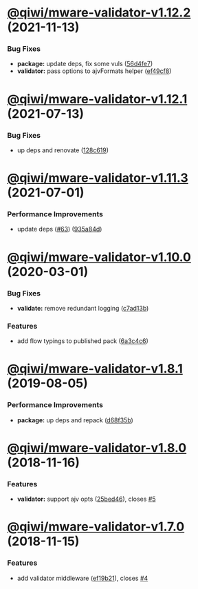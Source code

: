 # [@qiwi/mware-validator-v1.12.2](https://github.com/qiwi/mware/compare/v1.12.1...v1.12.2) (2021-11-13)


### Bug Fixes

* **package:** update deps, fix some vuls ([56d4fe7](https://github.com/qiwi/mware/commit/56d4fe7f089741c4d18d5a0bdba985c14234ab78))
* **validator:** pass options to ajvFormats helper ([ef49cf8](https://github.com/qiwi/mware/commit/ef49cf8d603eb9be3e1f3c1fc42401dab9235719))

# [@qiwi/mware-validator-v1.12.1](https://github.com/qiwi/mware/compare/v1.12.0...v1.12.1) (2021-07-13)


### Bug Fixes

* up deps and renovate ([128c619](https://github.com/qiwi/mware/commit/128c619c4ec9c7bb46524de351379329a3992f95))

# [@qiwi/mware-validator-v1.11.3](https://github.com/qiwi/mware/compare/v1.11.2...v1.11.3) (2021-07-01)


### Performance Improvements

* update deps ([#63](https://github.com/qiwi/mware/issues/63)) ([935a84d](https://github.com/qiwi/mware/commit/935a84db3c8c74e6fec08f2332c544c6ce362995))

# [@qiwi/mware-validator-v1.10.0](https://github.com/qiwi/mware/compare/v1.9.0...v1.10.0) (2020-03-01)


### Bug Fixes

* **validate:** remove redundant logging ([c7ad13b](https://github.com/qiwi/mware/commit/c7ad13bd08b959407787391f3c5809ea287a88dd))


### Features

* add flow typings to published pack ([6a3c4c6](https://github.com/qiwi/mware/commit/6a3c4c65400d0673dda1daa173df60436525e75f))

# [@qiwi/mware-validator-v1.8.1](https://github.com/qiwi/mware/compare/v1.8.0...v1.8.1) (2019-08-05)


### Performance Improvements

* **package:** up deps and repack ([d68f35b](https://github.com/qiwi/mware/commit/d68f35b))

# [@qiwi/mware-validator-v1.8.0](https://github.com/qiwi/mware/compare/v1.7.0...v1.8.0) (2018-11-16)


### Features

* **validator:** support ajv opts ([25bed46](https://github.com/qiwi/mware/commit/25bed46)), closes [#5](https://github.com/qiwi/mware/issues/5)

# [@qiwi/mware-validator-v1.7.0](https://github.com/qiwi/mware/compare/v1.6.0...v1.7.0) (2018-11-15)


### Features

* add validator middleware ([ef19b21](https://github.com/qiwi/mware/commit/ef19b21)), closes [#4](https://github.com/qiwi/mware/issues/4)
